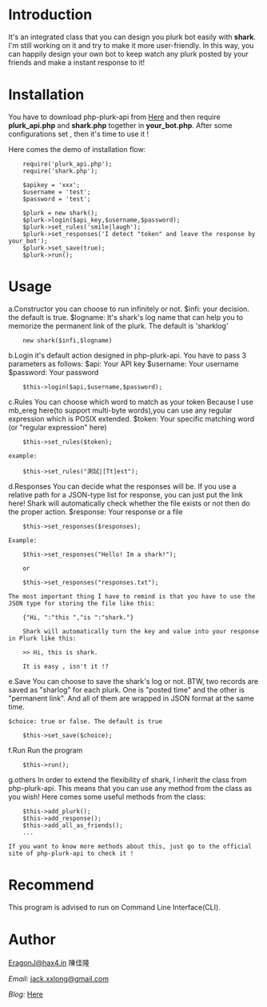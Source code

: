 Introduction
============

It's an integrated class that you can design you plurk bot easily with **shark**. I'm still working on it and try to make it more user-friendly. In this way, you can happily design your own bot to keep watch any plurk posted by your friends and make a instant response to it!

Installation
============

You have to download php-plurk-api from [Here](http://code.google.com/p/php-plurk-api/) and then require **plurk_api.php**
and **shark.php** together in **your_bot.php**. After some configurations set , then it's time to use it !

Here comes the demo of installation flow:

		require('plurk_api.php');
		require('shark.php');

		$apikey = 'xxx';
		$username = 'test';
		$password = 'test';

		$plurk = new shark();
		$plurk->login($api_key,$username,$password);
		$plurk->set_rules('smile|laugh'); 
		$plurk->set_responses('I detect "token" and leave the response by your_bot');
		$plurk->set_save(true);
		$plurk->run();

Usage
=====

a.Constructor
	you can choose to run infinitely or not.
	$infi: your decision. the default is true.
	$logname: It's shark's log name that can help you to memorize the permanent link of the plurk. The default is 'sharklog'
	
		new shark($infi,$logname)

b.Login
	it's default action designed in php-plurk-api. You have to pass 3 parameters as follows:
	$api: Your API key
	$username: Your username
	$password: Your password

		$this->login($api,$username,$password);

c.Rules
	You can choose which word to match as your token
	Because I use mb_ereg here(to support multi-byte words),you can use any regular expression which is POSIX extended.
	$token: Your specific matching word (or "regular expression" here)

		$this->set_rules($token);

	example:
		
		$this->set_rules("測試|[Tt]est");

d.Responses
	You can decide what the responses will be.
	If you use a relative path for a JSON-type list for response, you can just put the link here!
	Shark will automatically check whether the file exists or not  then do the proper action.
	$response: Your response or a file

		$this->set_responses($responses);

	Example:
		
		$this->set_responses("Hello! Im a shark!");

		or

		$this->set_responses("responses.txt");

	The most important thing I have to remind is that you have to use the JSON type for storing the file like this:
	
		{"Hi, ":"this ","is ":"shark."}

		Shark will automatically turn the key and value into your response in Plurk like this:

		>> Hi, this is shark.

		It is easy , isn't it !?

e.Save
	You can choose to save the shark's log or not. BTW, two records are saved as "sharlog" for each plurk. 
	One is "posted time" and the other is "permanent link". And all of them are wrapped in JSON format at the same time.

	$choice: true or false. The default is true

		$this->set_save($choice);

f.Run
	Run the program
		
		$this->run();

g.others
	In order to extend the flexibility of shark, I inherit the class from php-plurk-api. 
	This means that you can use any method from the class as you wish! Here comes some useful methods from the class:

		$this->add_plurk();
		$this->add_response();
		$this->add_all_as_friends();
		...

	If you want to know more methods about this, just go to the official site of php-plurk-api to check it !

Recommend
=========
This program is advised to run on Command Line Interface(CLI).

Author
======

EragonJ@hax4.in 陳佳隆

*Email:* jack.xxlong@gmail.com

*Blog:* [Here](http://eragonj.hax4.in)
